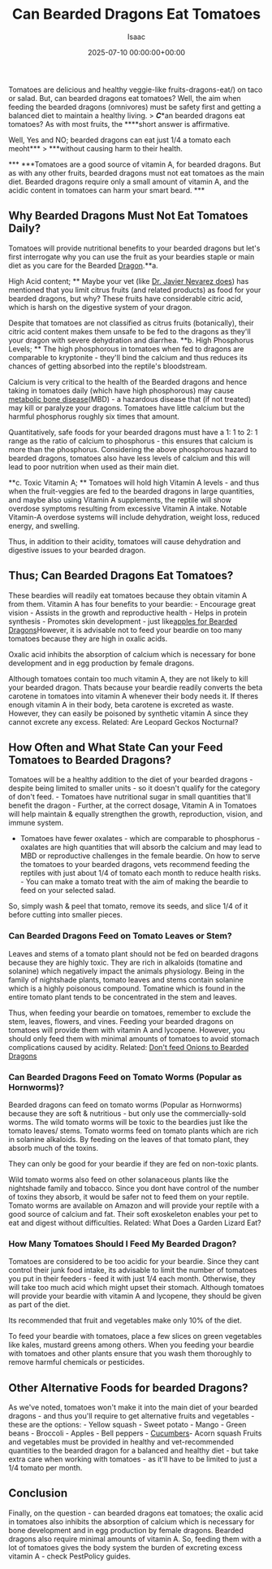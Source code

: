﻿---
title: Can Bearded Dragons Eat Tomatoes
description: Tomatoes are delicious and healthy veggie-like fruits-dragons-eat on taco or salad. But, can bearded dragons eat tomatoes?
slug: /can-bearded-dragons-eat-tomatoes/
date: 2025-07-10 00:00:00+00:00
lastmod: 2025-07-10 00:00:00+03:00
author: Isaac
categories:

- Fleas

- Guide
tags:

- fleas

- bearded

- dragon
layout: post
---

Tomatoes are delicious and healthy veggie-like fruits-dragons-eat/) on taco or salad. But, can bearded dragons eat tomatoes? Well, the aim when feeding the bearded dragons (omnivores) must be safety first and getting a balanced diet to maintain a healthy living. > ***C****an bearded dragons eat tomatoes? As with most fruits, the ****short answer is affirmative.

Well, Yes and NO; bearded dragons can eat just 1/4 a tomato each meoht*** > ***without causing harm to their health.

*** ***Tomatoes are a good source of vitamin A, for bearded dragons. But as with any other fruits, bearded dragons must not eat tomatoes as the main diet. Bearded dragons require only a small amount of vitamin A, and the acidic content in tomatoes can harm your smart beard. ***

##  Why Bearded Dragons Must Not Eat Tomatoes Daily?

Tomatoes will provide nutritional benefits to your bearded dragons but let's first interrogate why you can use the fruit as your beardies staple or main diet as you care for the Bearded [Dragon](https://cvm.ncsu.edu/wp-content/uploads/2016/12/Caring-for-your-Bearded-Dragon.pdf).**a.

High Acid content; ** Maybe your vet (like [Dr. Javier Nevarez does](http://facultypages.vetmed.lsu.edu/faculty/jnevare)) has mentioned that you limit citrus fruits (and related products) as food for your bearded dragons, but why? These fruits have considerable citric acid, which is harsh on the digestive system of your dragon.

Despite that tomatoes are not classified as citrus fruits (botanically), their citric acid content makes them unsafe to be fed to the dragons as they'll your dragon with severe dehydration and diarrhea. **b. High Phosphorus Levels; ** The high phosphorous in tomatoes when fed to dragons are comparable to kryptonite - they'll bind the calcium and thus reduces its chances of getting absorbed into the reptile's bloodstream.

Calcium is very critical to the health of the Bearded dragons and hence taking in tomatoes daily (which have high phosphorous) may cause [metabolic bone disease](https://vcahospitals.com/know-your-pet/bearded-dragons-diseases)(MBD) - a hazardous disease that (if not treated) may kill or paralyze your dragons. Tomatoes have little calcium but the harmful phosphorus roughly six times that amount.

Quantitatively, safe foods for your bearded dragons must have a 1: 1 to 2: 1 range as the ratio of calcium to phosphorus - this ensures that calcium is more than the phosphorus. Considering the above phosphorous hazard to bearded dragons, tomatoes also have less levels of calcium and this will lead to poor nutrition when used as their main diet.

**c. Toxic Vitamin A; ** Tomatoes will hold high Vitamin A levels - and thus when the fruit-veggies are fed to the bearded dragons in large quantities, and maybe also using Vitamin A supplements, the reptile will show overdose symptoms resulting from excessive Vitamin A intake. Notable Vitamin-A overdose systems will include dehydration, weight loss, reduced energy, and swelling.

Thus, in addition to their acidity, tomatoes will cause dehydration and digestive issues to your bearded dragon.

##  Thus; Can Bearded Dragons Eat Tomatoes?

These beardies will readily eat tomatoes because they obtain vitamin A from them. Vitamin A has four benefits to your beardie: - Encourage great vision - Assists in the growth and reproductive health - Helps in protein synthesis - Promotes skin development - just like[apples for Bearded Dragons](https://pestpolicy.com/can-bearded-dragons-eat-apples/)However, it is advisable not to feed your beardie on too many tomatoes because they are high in oxalic acids.

Oxalic acid inhibits the absorption of calcium which is necessary for bone development and in egg production by female dragons.

Although tomatoes contain too much vitamin A, they are not likely to kill your bearded dragon. Thats because your beardie readily converts the beta carotene in tomatoes into vitamin A whenever their body needs it. If theres enough vitamin A in their body, beta carotene is excreted as waste. However, they can easily be poisoned by synthetic vitamin A since they cannot excrete any excess. Related: Are Leopard Geckos Nocturnal?

##  How Often and What State Can your Feed Tomatoes to Bearded Dragons?

Tomatoes will be a healthy addition to the diet of your bearded dragons - despite being limited to smaller units - so it doesn't qualify for the category of don't feed. - Tomatoes have nutritional sugar in small quantities that'll benefit the dragon - Further, at the correct dosage, Vitamin A in Tomatoes will help maintain & equally strengthen the growth, reproduction, vision, and immune system.

- Tomatoes have fewer oxalates - which are comparable to phosphorus - oxalates are high quantities that will absorb the calcium and may lead to MBD or reproductive challenges in the female beardie. On how to serve the tomatoes to your bearded dragons, vets recommend feeding the reptiles with just about 1/4 of tomato each month to reduce health risks. - You can make a tomato treat with the aim of making the beardie to feed on your selected salad.

So, simply wash & peel that tomato, remove its seeds, and slice 1/4 of it before cutting into smaller pieces.

###  **Can Bearded Dragons Feed on Tomato Leaves or Stem?**

Leaves and stems of a tomato plant should not be fed on bearded dragons because they are highly toxic. They are rich in alkaloids (tomatine and solanine) which negatively impact the animals physiology. Being in the family of nightshade plants, tomato leaves and stems contain solanine which is a highly poisonous compound. Tomatine which is found in the entire tomato plant tends to be concentrated in the stem and leaves.

Thus, when feeding your beardie on tomatoes, remember to exclude the stem, leaves, flowers, and vines. Feeding your bearded dragons on tomatoes will provide them with vitamin A and lycopene. However, you should only feed them with minimal amounts of tomatoes to avoid stomach complications caused by acidity. Related: [Don't feed Onions to Bearded Dragons](https://pestpolicy.com/can-bearded-dragons-eat-onions/)

###  **Can Bearded Dragons Feed on Tomato Worms (Popular as Hornworms)?**

Bearded dragons can feed on tomato worms (Popular as Hornworms) because they are soft & nutritious - but only use the commercially-sold worms. The wild tomato worms will be toxic to the beardies just like the tomato leaves/ stems. Tomato worms feed on tomato plants which are rich in solanine alkaloids. By feeding on the leaves of that tomato plant, they absorb much of the toxins.

They can only be good for your beardie if they are fed on non-toxic plants.

Wild tomato worms also feed on other solanaceous plants like the nightshade family and tobacco. Since you dont have control of the number of toxins they absorb, it would be safer not to feed them on your reptile. Tomato worms are available on Amazon and will provide your reptile with a good source of calcium and fat. Their soft exoskeleton enables your pet to eat and digest without difficulties. Related: What Does a Garden Lizard Eat?

###  **How Many Tomatoes Should I Feed My Bearded Dragon?**

Tomatoes are considered to be too acidic for your beardie. Since they cant control their junk food intake, its advisable to limit the number of tomatoes you put in their feeders - feed it with just 1/4 each month. Otherwise, they will take too much acid which might upset their stomach. Although tomatoes will provide your beardie with vitamin A and lycopene, they should be given as part of the diet.

Its recommended that fruit and vegetables make only 10% of the diet.

To feed your beardie with tomatoes, place a few slices on green vegetables like kales, mustard greens among others. When you feeding your beardie with tomatoes and other plants ensure that you wash them thoroughly to remove harmful chemicals or pesticides.

##  Other Alternative Foods for bearded Dragons?

As we've noted, tomatoes won't make it into the main diet of your bearded dragons - and thus you'll require to get alternative fruits and vegetables - these are the options: - Yellow squash - Sweet potato - Mango - Green beans - Broccoli - Apples - Bell peppers - [Cucumbers](https://pestpolicy.com/can-bearded-dragons-eat-cucumbers/)- Acorn squash Fruits and vegetables must be provided in healthy and vet-recommended quantities to the bearded dragon for a balanced and healthy diet - but take extra care when working with tomatoes - as it'll have to be limited to just a 1/4 tomato per month.

##  Conclusion

Finally, on the question - can bearded dragons eat tomatoes; the oxalic acid in tomatoes also inhibits the absorption of calcium which is necessary for bone development and in egg production by female dragons. Bearded dragons also require minimal amounts of vitamin A. So, feeding them with a lot of tomatoes gives the body system the burden of excreting excess vitamin A - check PestPolicy guides.
